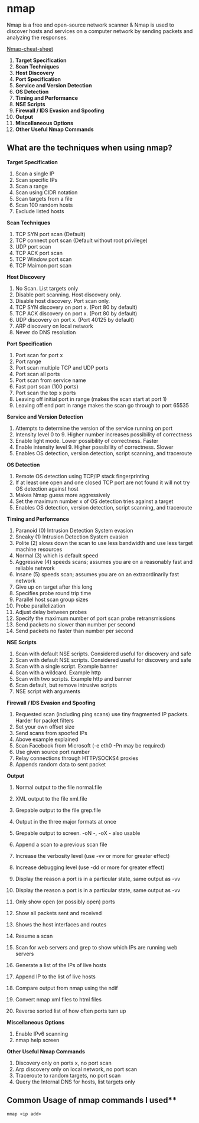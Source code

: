 # nmap 

Nmap is a free and open-source network scanner &  Nmap is used to discover hosts and services on a computer network by sending packets and analyzing the responses.


[Nmap-cheat-sheet](https://www.stationx.net/nmap-cheat-sheet/)


1. **Target Specification**
2. **Scan Techniques**
3. **Host Discovery**
4. **Port Specification**
5. **Service and Version Detection**
6. **OS Detection**
7. **Timing and Performance**
8. **NSE Scripts**
9. **Firewall / IDS Evasion and Spoofing**
10. **Output**
11. **Miscellaneous Options**
12. **Other Useful Nmap Commands**




## What are the techniques when using nmap?


**Target Specification**

1. Scan a single IP
2. Scan specific IPs
3. Scan a range
4. Scan using CIDR notation
5. Scan targets from a file
6. Scan 100 random hosts
7. Exclude listed hosts


**Scan Techniques**

1. TCP SYN port scan (Default)
2. TCP connect port scan (Default without root privilege)
3. UDP port scan
4. TCP ACK port scan
5. TCP Window port scan
6. TCP Maimon port scan


**Host Discovery**
1. No Scan. List targets only
2. Disable port scanning. Host discovery only.
3. Disable host discovery. Port scan only.
4. TCP SYN discovery on port x. (Port 80 by default)
5. TCP ACK discovery on port x. (Port 80 by default)
6. UDP discovery on port x. (Port 40125 by default)
7. ARP discovery on local network 
8. Never do DNS resolution


**Port Specification**
1. Port scan for port x
2. Port range
3. Port scan multiple TCP and UDP ports
4. Port scan all ports
5. Port scan from service name
6. Fast port scan (100 ports)
7. Port scan the top x ports
8. Leaving off initial port in range (makes the scan start at port 1)
9. Leaving off end port in range makes the scan go through to port 65535


**Service and Version Detection**
1. Attempts to determine the version of the service running on port
2. Intensity level 0 to 9. Higher number increases possibility of correctness
3. Enable light mode. Lower possibility of correctness. Faster
4. Enable intensity level 9. Higher possibility of correctness. Slower
5. Enables OS detection, version detection, script scanning, and traceroute


**OS Detection**

1. Remote OS detection using TCP/IP stack fingerprinting
2. If at least one open and one closed TCP port are not found it will not try OS detection against host
3. Makes Nmap guess more aggressively
4. Set the maximum number x of OS detection tries against a target
5. Enables OS detection, version detection, script scanning, and traceroute


**Timing and Performance**
1. Paranoid (0) Intrusion Detection System evasion
2. Sneaky (1) Intrusion Detection System evasion
3. Polite (2) slows down the scan to use less bandwidth and use less target machine resources
4. Normal (3) which is default speed
5. Aggressive (4) speeds scans; assumes you are on a reasonably fast and reliable network
6. Insane (5) speeds scan; assumes you are on an extraordinarily fast network
7. Give up on target after this long
8. Specifies probe round trip time
9. Parallel host scan group sizes
10. Probe parallelization
11. Adjust delay between probes
12. Specify the maximum number of port scan probe retransmissions
13. Send packets no slower than number per second
14. Send packets no faster than number per second


**NSE Scripts**

1. Scan with default NSE scripts. Considered useful for discovery and safe
2. Scan with default NSE scripts. Considered useful for discovery and safe
3. Scan with a single script. Example banner
4. Scan with a wildcard. Example http
5. Scan with two scripts. Example http and banner
6. Scan default, but remove intrusive scripts
7. NSE script with arguments


**Firewall / IDS Evasion and Spoofing**

1. 	Requested scan (including ping scans) use tiny fragmented IP packets. Harder for packet filters
2. 	Set your own offset size
3. 	Send scans from spoofed IPs
4. 	Above example explained
5. 	Scan Facebook from Microsoft (-e eth0 -Pn may be required)
6. 	Use given source port number
7. 	Relay connections through HTTP/SOCKS4 proxies
8. 	Appends random data to sent packet


**Output**
1. Normal output to the file normal.file
2. XML output to the file xml.file
3. Grepable output to the file grep.file
4. 	Output in the three major formats at once
5. 	Grepable output to screen. -oN -, -oX - also usable
6. 	Append a scan to a previous scan file
7. 	Increase the verbosity level (use -vv or more for greater effect)
8. 	Increase debugging level (use -dd or more for greater effect)
9. 	Display the reason a port is in a particular state, same output as -vv
10. Display the reason a port is in a particular state, same output as -vv
11. Only show open (or possibly open) ports
12. Show all packets sent and received
13. Shows the host interfaces and routes
14. Resume a scan

15. Scan for web servers and grep to show which IPs are running web servers
16. Generate a list of the IPs of live hosts
17. Append IP to the list of live hosts
18. Compare output from nmap using the ndif
19. Convert nmap xml files to html files
20. Reverse sorted list of how often ports turn up



**Miscellaneous Options**
1. Enable IPv6 scanning
2. nmap help screen



**Other Useful Nmap Commands**
1. Discovery only on ports x, no port scan
2. Arp discovery only on local network, no port scan
3. Traceroute to random targets, no port scan
4. Query the Internal DNS for hosts, list targets only

  

## Common Usage of nmap commands I used**

```
nmap <ip add>
```
